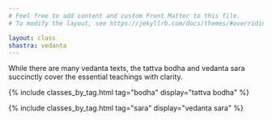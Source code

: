 ```yaml
---
# Feel free to add content and custom Front Matter to this file.
# To modify the layout, see https://jekyllrb.com/docs/themes/#overriding-theme-defaults

layout: class
shastra: vedanta
---
```


While there are many vedanta texts, the tattva bodha and vedanta sara succinctly cover the essential teachings with clarity. 

{% include classes_by_tag.html tag="bodha" display="tattva bodha" %}

{% include classes_by_tag.html tag="sara" display="vedanta sara" %}
